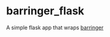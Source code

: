 # barringer_flask

A simple flask app that wraps [barringer](https://github.com/ysgard/barringer)


